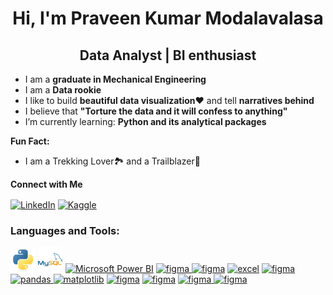 
<h1 align="center">Hi, I'm Praveen Kumar Modalavalasa</h1>
<h2 align="center"> Data Analyst | BI enthusiast  </h2>

- I am a **graduate in Mechanical Engineering**
- I am a **Data rookie**
- I like to build  **beautiful data visualization❤️** and tell **narratives behind**
- I believe that **"Torture the data and it will confess to anything"**
- I’m currently learning: **Python and its analytical packages**

**Fun Fact:**

- I am a Trekking Lover🏞️  and a Trailblazer🏹

**Connect with Me**

<p align="left">
  <a href="https://www.linkedin.com/in/praveenkumarmodalavalasa/" target="_blank"><img align="center" src="https://raw.githubusercontent.com/rahuldkjain/github-profile-readme-generator/master/src/images/icons/Social/linked-in-alt.svg" alt="LinkedIn" height="30" width="30" /></a>
  <a href="https://www.instagram.com/praveenkumarmodalavalasa/" target="_blank"><img align="center" src="https://upload.wikimedia.org/wikipedia/commons/thumb/e/e7/Instagram_logo_2016.svg/2048px-Instagram_logo_2016.svg.png" alt="Kaggle" height="30" width="30" /></a> 
</p>
  

<h3 align="left">Languages and Tools:</h3>
</a> <a href="https://www.python.org" target="_blank" rel="noreferrer"> <img src="https://raw.githubusercontent.com/devicons/devicon/master/icons/python/python-original.svg" alt="python" width="40" height="40"/></a> <a href="https://www.mysql.com/" target="_blank" rel="noreferrer"> <img src="https://raw.githubusercontent.com/devicons/devicon/master/icons/mysql/mysql-original-wordmark.svg" alt="mysql" width="40" height="40"/></a> 
<a href="https://powerbi.microsoft.com/en/" target="_blank" rel="noreferrer"> <img src="https://upload.wikimedia.org/wikipedia/commons/thumb/c/cf/New_Power_BI_Logo.svg/600px-New_Power_BI_Logo.svg.png?20210102182532" alt="Microsoft Power BI" width="40" height="40"/></a> <a href="https://www.tableau.com/" target="_blank" rel="noreferrer"> <img src="https://workforceedtech.org/wp-content/uploads/2019/03/Tableau_Logo_resized.png" alt="figma" width="40" height="40"/> </a> 
<a href="https://lookerstudio.google.com/" target="_blank" rel="noreferrer"> <img src="https://www.marceldigital.com/media/0yncqj5k/looker-studio-logo-2.png?rmode=max&width=400&height=358" alt="figma" width="40" height="40"/></a> <a href="https://www.microsoft.com/en-us/microsoft-365/excel" target="_blank" rel="noreferrer"> <img src="https://upload.wikimedia.org/wikipedia/commons/thumb/3/34/Microsoft_Office_Excel_%282019%E2%80%93present%29.svg/2203px-Microsoft_Office_Excel_%282019%E2%80%93present%29.svg.png" alt="excel" width="40" height="40"/></a> <a href="https://numpy.org/" target="_blank" rel="noreferrer"> <img src="https://user-images.githubusercontent.com/67586773/105040771-43887300-5a88-11eb-9f01-bee100b9ef22.png" alt="figma" width="40" height="40"/></a> <a href="https://pandas.pydata.org/" target="_blank" rel="noreferrer"> <img src="https://numfocus.org/wp-content/uploads/2016/07/pandas-logo-300.png" alt="pandas" width="40" height="40"/> </a>
 <a href="https://matplotlib.org/" target="_blank" rel="noreferrer"> <img src="https://matplotlib.org/_static/logo_light.svg" alt="matplotlib" width="40" height="40"/></a> <a href="https://seaborn.pydata.org/" target="_blank" rel="noreferrer"> <img src="https://seaborn.pydata.org/_images/logo-tall-lightbg.svg" alt="figma" width="40" height="40"/></a> <a href="https://www.atlassian.com/software/jira" target="_blank" rel="noreferrer"> <img src="https://www.ambient-it.net/wp-content/uploads/2022/04/Logo-Jira-200x175-2.png" alt="figma" width="40" height="40"/></a> <a href="https://www.figma.com/" target="_blank" rel="noreferrer"> <img src="https://www.vectorlogo.zone/logos/figma/figma-icon.svg" alt="figma" width="40" height="40"/> 
  </a> <a href="https://www.canva.com/" target="_blank" rel="noreferrer"> <img src="https://www.vectorlogo.zone/logos/canva/canva-icon.svg" alt="figma" width="40" height="40"/> 
 </a>


